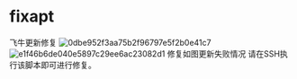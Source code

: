 # fixapt
飞牛更新修复
![0dbe952f3aa75b2f96797e5f2b0e41c7](https://github.com/user-attachments/assets/d3a87fd5-6513-4d23-8b9e-6f76ee8e8d56)
![e1f46b6de040e5897c29ee6ac23082d1](https://github.com/user-attachments/assets/b449c850-dc37-4210-869a-2f02411b7285)
修复如图更新失败情况
请在SSH执行该脚本即可进行修复。
